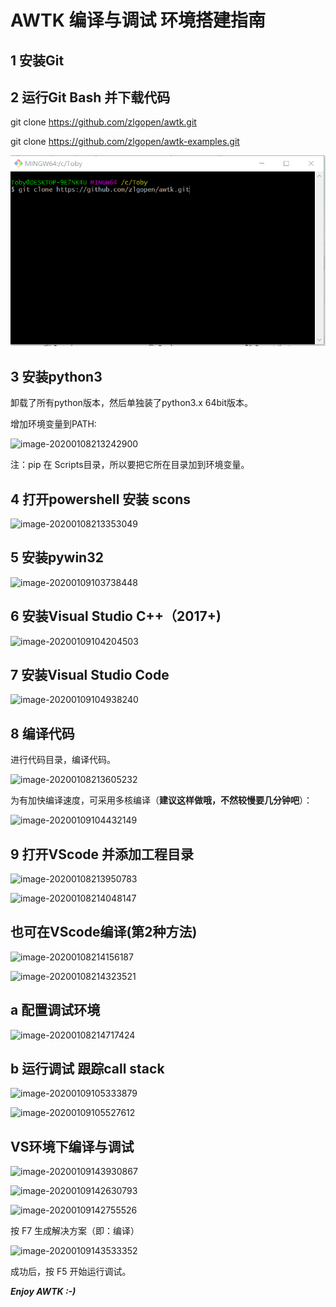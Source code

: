 # AWTK 编译与调试 环境搭建指南



## 1  安装Git



## 2 运行Git Bash 并下载代码

git clone https://github.com/zlgopen/awtk.git

git clone https://github.com/zlgopen/awtk-examples.git

![image-20200108213036831](assets/image-20200108213036831.png)



## 3 安装python3

卸载了所有python版本，然后单独装了python3.x  64bit版本。

增加环境变量到PATH:

![image-20200108213242900](https://github.com/hk-mars/Blog-Article/edit/master/IoT/assets\image-20200108213242900.png)

注：pip 在 Scripts目录，所以要把它所在目录加到环境变量。



## 4 打开powershell  安装 scons

![image-20200108213353049](https://github.com/hk-mars/Blog-Article/edit/master/IoT/assets\image-20200108213353049.png)

## 5 安装pywin32

![image-20200109103738448](https://github.com/hk-mars/Blog-Article/edit/master/IoT/assets\image-20200109103738448.png)



## 6 安装Visual Studio C++（2017+) 

![image-20200109104204503](https://github.com/hk-mars/Blog-Article/edit/master/IoT/assets\image-20200109104204503.png)



## 7 安装Visual Studio Code

![image-20200109104938240](https://github.com/hk-mars/Blog-Article/edit/master/IoT/assets\image-20200109104938240.png)



## 8 编译代码

进行代码目录，编译代码。

![image-20200108213605232](https://github.com/hk-mars/Blog-Article/edit/master/IoT/assets\image-20200108213605232.png)

为有加快编译速度，可采用多核编译（**建议这样做哦，不然较慢要几分钟吧**）：

![image-20200109104432149](https://github.com/hk-mars/Blog-Article/edit/master/IoT/assets\image-20200109104432149.png)



## 9 打开VScode 并添加工程目录

![image-20200108213950783](https://github.com/hk-mars/Blog-Article/edit/master/IoT/assets\image-20200108213950783.png)

![image-20200108214048147](https://github.com/hk-mars/Blog-Article/edit/master/IoT/assets\image-20200108214048147.png)



## 也可在VScode编译(第2种方法)

![image-20200108214156187](https://github.com/hk-mars/Blog-Article/edit/master/IoT/assets\image-20200108214156187.png)

![image-20200108214323521](https://github.com/hk-mars/Blog-Article/edit/master/IoT/assets\image-20200108214323521.png)



## a 配置调试环境

![image-20200108214717424](https://github.com/hk-mars/Blog-Article/edit/master/IoT/assets\image-20200108214717424.png)



## b 运行调试 跟踪call stack

![image-20200109105333879](https://github.com/hk-mars/Blog-Article/edit/master/IoT/assets\image-20200109105333879.png)

![image-20200109105527612](https://github.com/hk-mars/Blog-Article/edit/master/IoT/assets\image-20200109105527612.png)



## VS环境下编译与调试

![image-20200109143930867](https://github.com/hk-mars/Blog-Article/edit/master/IoT/assets\image-20200109143930867.png)

![image-20200109142630793](https://github.com/hk-mars/Blog-Article/edit/master/IoT/assets\image-20200109142630793.png)

![image-20200109142755526](https://github.com/hk-mars/Blog-Article/edit/master/IoT/assets\image-20200109142755526.png)						

按 F7 生成解决方案（即：编译）

![image-20200109143533352](https://github.com/hk-mars/Blog-Article/edit/master/IoT/assets\image-20200109143533352.png)

成功后，按 F5 开始运行调试。





***Enjoy AWTK :-)***


